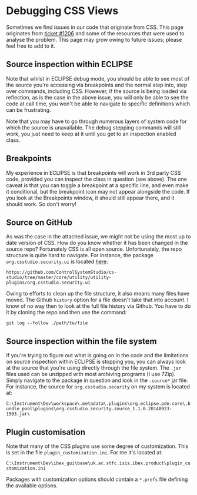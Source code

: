 # Debugging CSS Views

Sometimes we find issues in our code that originate from CSS. This page originates from [ticket #1206](https://github.com/ISISComputingGroup/IBEX/issues/1206) and some of the resources that were used to analyse the problem. This page may grow owing to future issues; please feel free to add to it.

## Source inspection within ECLIPSE

Note that whilst in ECLIPSE debug mode, you should be able to see most of the source you're accessing via breakpoints and the normal step into, step over commands, including CSS. However, if the source is being loaded via reflection, as is the case in the above issue, you will only be able to see the code at call time, you won't be able to navigate to specific definitions which can be frustrating.

Note that you may have to go through numerous layers of system code for which the source is unavailable. The debug stepping commands will still work, you just need to keep at it until you get to an inspection enabled class.

## Breakpoints

My experience in ECLIPSE is that breakpoints will work in 3rd party CSS code, provided you can inspect the class in question (see above). The one caveat is that you can toggle a breakpoint at a specific line, and even make it conditional, but the breakpoint icon may not appear alongside the code. If you look at the Breakpoints window, it should still appear there, and it should work. So don't worry!

## Source on GitHub

As was the case in the attached issue, we might not be using the most up to date version of CSS. How do you know whether it has been changed in the source repo? Fortunately CSS is all open source. Unfortunately, the repo structure is quite hard to navigate. For instance, the package `org.csstudio.security.ui` is located [here](https://github.com/ControlSystemStudio/cs-studio/tree/master/core/utility/utility-plugins/org.csstudio.security.ui):

`https://github.com/ControlSystemStudio/cs-studio/tree/master/core/utility/utility-plugins/org.csstudio.security.ui`

Owing to efforts to clean up the file structure, it also means many files have moved. The Github `history` option for a file doesn't take that into account. I know of no way then to look at the full file history via Github. You have to do it by cloning the repo and then use the command:

`git log --follow ./path/to/file`

## Source inspection within the file system

If you're trying to figure out what is going on in the code and the limitations on source inspection within ECLIPSE is stopping you, you can always look at the source that you're using directly through the file system. The `.jar` files used can be unzipped with most archiving programs (I use 7Zip). Simply navigate to the package in question and look in the `.source*` jar file. For instance, the source for `org.csstudio.security` on my system is located at:

`C:\Instrument\Dev\workspace\.metadata\.plugins\org.eclipse.pde.core\.bundle_pool\plugins\org.csstudio.security.source_1.1.0.20140923-1503.jar\`

## Plugin customisation

Note that many of the CSS plugins use some degree of customization. This is set in the file `plugin_customization.ini`. For me it's located at:

`C:\Instrument\Dev\ibex_gui\base\uk.ac.stfc.isis.ibex.product\plugin_customization.ini`

Packages with customization options should contain a `*.prefs` file defining the available options.

